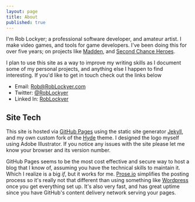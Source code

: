 ```yaml
---
layout: page
title: About
published: true
---
```


I'm Rob Lockyer; a professional software developer, and amateur artist. I make video games, and tools for game developers. I've been doing this for over five years; on projects like [Madden](https://www.easports.com/madden-nfl), and [Second Chance Heroes](http://www.2ndchanceheroes.com/).

I plan to use this site as a way to improve my writing skills as I document some of my personal projects, and anything else I happen to find interesting. If you'd like to get in touch check out the links below

 * Email: [Rob@RobLockyer.com](mailto:Rob@RobLockyer.com?subject=RobLockyer.com "Rob's Email") 
 * Twitter: [@RobLockyer](https://Twitter.com/RobLockyer "Rob's Twitter")
 * Linked In: [RobLockyer](https://www.linkedin.com/in/roblockyer "Rob's Linked In")
 
## Site Tech
This site is hosted via [GitHub Pages](https://pages.github.com/) using the static site generator [Jekyll](http://jekyllrb.com/), and my own custom fork of the [Hyde](http://hyde.getpoole.com/) theme. I designed the logo myself using Adobe Illustrator. If you notice any issues with the site please let me know your browser and its version number.

GitHub Pages seems to be the most cost effective and secure way to host a blog that I know of, assuming you have the technical skills to maintain it. Which I realize is a big _if_, but it works for me. [Prose.io](http://prose.io/) simplifies the posting process so it's really not that different than using something like [Wordpress](https://wordpress.com/) once you get everything set up. It's also very fast, and has great uptime since you have GitHub's content delivery network serving your pages.
